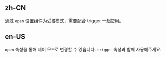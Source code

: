 ## zh-CN

通过 `open` 设置组件为受控模式，需要配合 trigger 一起使用。

## en-US

`open` 속성을 통해 제어 모드로 변경할 수 있습니다. `trigger` 속성과 함께 사용해주세요.
